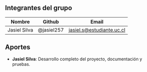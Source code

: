 ## Integrantes del grupo

| Nombre       | Github     | Email                        |
|--------------|------------|------------------------------|
| Jasiel Silva | @jasiel257 | jasiel.s@estudiante.uc.cl    |

## Aportes

- **Jasiel Silva**: Desarrollo completo del proyecto, documentación y pruebas.
